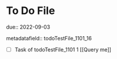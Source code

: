 # To Do File

due:: 2022-09-03

metadatafield:: todoTestFile_1101_16

- [ ] Task of todoTestFile_1101 1 [[Query me]]
